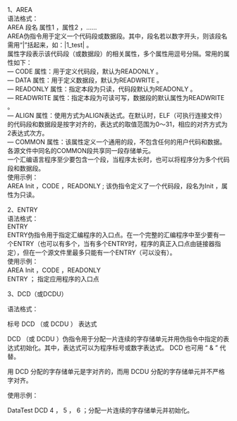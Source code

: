 1、AREA    
     语法格式：    
     AREA 段名 属性1 ，属性2 ，……    
     AREA伪指令用于定义一个代码段或数据段。其中，段名若以数字开头，则该段名需用“|”括起来，如：|1_test| 。    
     属性字段表示该代码段（或数据段）的相关属性，多个属性用逗号分隔。常用的属性如下：    
     — CODE 属性：用于定义代码段，默认为READONLY 。    
     — DATA 属性：用于定义数据段，默认为READWRITE 。    
     — READONLY 属性：指定本段为只读，代码段默认为READONLY 。    
     — READWRITE 属性：指定本段为可读可写，数据段的默认属性为READWRITE 。    
     — ALIGN 属性：使用方式为ALIGN表达式。在默认时，ELF（可执行连接文件）的代码段和数据段是按字对齐的，表达式的取值范围为0～31，相应的对齐方式为2表达式次方。    
     — COMMON 属性：该属性定义一个通用的段，不包含任何的用户代码和数据。各源文件中同名的COMMON段共享同一段存储单元。   
     一个汇编语言程序至少要包含一个段，当程序太长时，也可以将程序分为多个代码段和数据段。    
     使用示例：    
     AREA Init ，CODE ，READONLY ;  该伪指令定义了一个代码段，段名为Init ，属性为只读。  

  

 

  

   2、ENTRY    
     语法格式：    
     ENTRY    
     ENTRY伪指令用于指定汇编程序的入口点。在一个完整的汇编程序中至少要有一个ENTRY（也可以有多个，当有多个ENTRY时，程序的真正入口点由链接器指定），但在一个源文件里最多只能有一个ENTRY（可以没有）。    
     使用示例：    
     AREA Init ，CODE ，READONLY    
     ENTRY ； 指定应用程序的入口点







 3、DCD（或DCDU）

语法格式：

标号 DCD （或 DCDU ） 表达式

DCD （或 DCDU ）伪指令用于分配一片连续的字存储单元并用伪指令中指定的表达式初始化。其中，表达式可以为程序标号或数字表达式。 DCD 也可用 “ & ” 代替。

用 DCD 分配的字存储单元是字对齐的，而用 DCDU 分配的字存储单元并不严格字对齐。

使用示例：

DataTest DCD 4 ， 5 ， 6 ；分配一片连续的字存储单元并初始化。